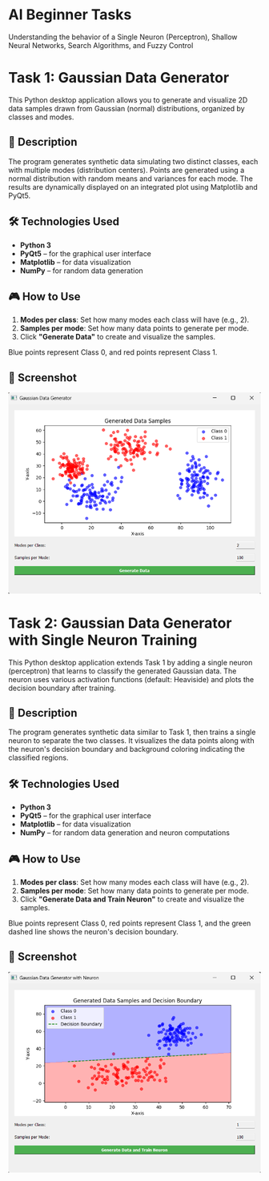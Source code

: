 # AI Beginner Tasks  
Understanding the behavior of a Single Neuron (Perceptron), Shallow Neural Networks, Search Algorithms, and Fuzzy Control  

# Task 1: Gaussian Data Generator

This Python desktop application allows you to generate and visualize 2D data samples drawn from Gaussian (normal) distributions, organized by classes and modes.

## 📌 Description

The program generates synthetic data simulating two distinct classes, each with multiple modes (distribution centers). Points are generated using a normal distribution with random means and variances for each mode. The results are dynamically displayed on an integrated plot using Matplotlib and PyQt5.

## 🛠️ Technologies Used

- **Python 3**
- **PyQt5** – for the graphical user interface
- **Matplotlib** – for data visualization
- **NumPy** – for random data generation

## 🎮 How to Use

1. **Modes per class**: Set how many modes each class will have (e.g., 2).  
2. **Samples per mode**: Set how many data points to generate per mode.  
3. Click **"Generate Data"** to create and visualize the samples.

Blue points represent Class 0, and red points represent Class 1.

## 📸 Screenshot

![Task 1 Screenshot](Screenshots/task1screenshot.png)



# Task 2: Gaussian Data Generator with Single Neuron Training

This Python desktop application extends Task 1 by adding a single neuron (perceptron) that learns to classify the generated Gaussian data. The neuron uses various activation functions (default: Heaviside) and plots the decision boundary after training.

## 📌 Description

The program generates synthetic data similar to Task 1, then trains a single neuron to separate the two classes. It visualizes the data points along with the neuron's decision boundary and background coloring indicating the classified regions.

## 🛠️ Technologies Used

- **Python 3**
- **PyQt5** – for the graphical user interface
- **Matplotlib** – for data visualization
- **NumPy** – for random data generation and neuron computations

## 🎮 How to Use

1. **Modes per class**: Set how many modes each class will have (e.g., 2).  
2. **Samples per mode**: Set how many data points to generate per mode.  
3. Click **"Generate Data and Train Neuron"** to create and visualize the samples.

Blue points represent Class 0, red points represent Class 1, and the green dashed line shows the neuron's decision boundary.

## 📸 Screenshot

![Task 2 Screenshot](Screenshots/task2screenshot.png)

